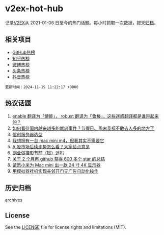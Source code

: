 # v2ex-hot-hub

 记录[V2EX](https://www.v2ex.com/)从 2021-01-06 日至今的热门话题。每小时抓取一次数据，按天[归档](archives)。
 
 ## 相关项目

- [GitHub热榜](https://github.com/lonnyzhang423/github-hot-hub)
- [知乎热榜](https://github.com/lonnyzhang423/zhihu-hot-hub)
- [微博热榜](https://github.com/lonnyzhang423/weibo-hot-hub)
- [头条热榜](https://github.com/lonnyzhang423/toutiao-hot-hub)
- [抖音热榜](https://github.com/lonnyzhang423/douyin-hot-hub)


 `更新时间：2024-11-19 11:22:17 +0800`

## 热议话题

1. [enable 翻译为「使能」， robust 翻译为「鲁棒」，这些迷惑翻译都是谁带起来的？](https://www.v2ex.com/t/1090479)
1. [如何看待国内越来越多的献忠事件？节假日、周末我都不敢去人多的地方了](https://www.v2ex.com/t/1090692)
1. [信创服务器选型](https://www.v2ex.com/t/1090454)
1. [我想拥有一台 mac mini m4，但我其实不需要它](https://www.v2ex.com/t/1090486)
1. [A 股市场后续走势怎么看？大家给点意见](https://www.v2ex.com/t/1090491)
1. [副业做摄影有前（钱）途吗](https://www.v2ex.com/t/1090463)
1. [关于 2 个月再 github 获得 600 多个 star 的总结](https://www.v2ex.com/t/1090487)
1. [请愿小米为 Mac mini 出一款 24 寸 4K 显示器](https://www.v2ex.com/t/1090672)
1. [用模拟器挂机实现亲邻开门无广告自动化操作](https://www.v2ex.com/t/1090682)

## 历史归档

[archives](archives)

## License

See the [LICENSE](LICENSE) file for license rights and limitations (MIT).
